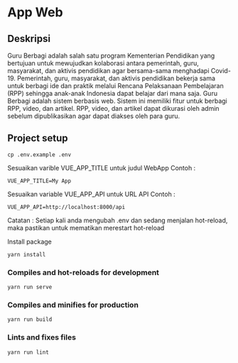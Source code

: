 # App Web

## Deskripsi
Guru Berbagi adalah salah satu program Kementerian Pendidikan yang bertujuan untuk mewujudkan kolaborasi antara pemerintah, guru, masyarakat, dan aktivis pendidikan agar bersama-sama menghadapi Covid-19. Pemerintah, guru, masyarakat, dan aktivis pendidikan bekerja sama untuk berbagi ide dan praktik melalui Rencana Pelaksanaan Pembelajaran (RPP) sehingga anak-anak Indonesia dapat belajar dari mana saja.
Guru Berbagi adalah sistem berbasis web. Sistem ini memiliki fitur untuk berbagi RPP, video, dan artikel. RPP, video, dan artikel dapat dikurasi oleh admin sebelum dipublikasikan agar dapat diakses oleh para guru.

## Project setup
```
cp .env.example .env
```
Sesuaikan varible VUE_APP_TITLE untuk judul WebApp
Contoh :
```
VUE_APP_TITLE=My App
```
Sesuaikan variable VUE_APP_API untuk URL API
Contoh :
```
VUE_APP_API=http://localhost:8000/api
```
Catatan :
Setiap kali anda mengubah .env dan sedang menjalan hot-reload, maka pastikan untuk mematikan merestart hot-reload

Install package
```
yarn install
```

### Compiles and hot-reloads for development
```
yarn run serve
```

### Compiles and minifies for production
```
yarn run build
```

### Lints and fixes files
```
yarn run lint
```
